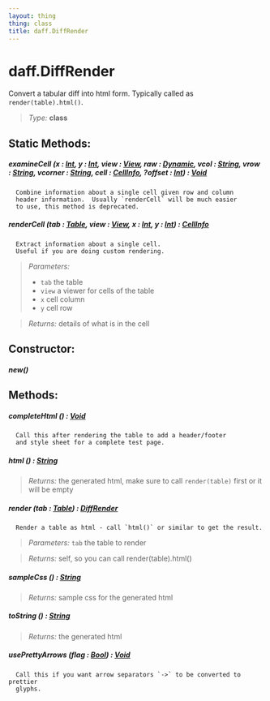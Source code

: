 ```yaml
---
layout: thing
thing: class
title: daff.DiffRender
---
```

# daff.DiffRender


  Convert a tabular diff into html form.  Typically called as `render(table).html()`.




> *Type:* **class**


## Static Methods:


##### **examineCell** (x : <a href="../Int.html" class="type">Int</a>, y : <a href="../Int.html" class="type">Int</a>, view : <a href="../coopy/View.html" class="type">View</a>, raw : <a href="../Dynamic.html" class="type">Dynamic</a>, vcol : <a href="../String.html" class="type">String</a>, vrow : <a href="../String.html" class="type">String</a>, vcorner : <a href="../String.html" class="type">String</a>, cell : <a href="../coopy/CellInfo.html" class="type">CellInfo</a>, ?offset : <a href="../Int.html" class="type">Int</a>) : <a href="../Void.html" class="type">Void</a>


      Combine information about a single cell given row and column
      header information.  Usually `renderCell` will be much easier
      to use, this method is deprecated.












##### **renderCell** (tab : <a href="../coopy/Table.html" class="type">Table</a>, view : <a href="../coopy/View.html" class="type">View</a>, x : <a href="../Int.html" class="type">Int</a>, y : <a href="../Int.html" class="type">Int</a>) : <a href="../coopy/CellInfo.html" class="type">CellInfo</a>


      Extract information about a single cell.
      Useful if you are doing custom rendering.




> *Parameters:*
>
>   * `tab` the table
>   * `view` a viewer for cells of the table
>   * `x` cell column
>   * `y` cell row

> *Returns:*  details of what is in the cell







## Constructor:

##### **new**()



## Methods:


##### **completeHtml** () : <a href="../Void.html" class="type">Void</a>


      Call this after rendering the table to add a header/footer
      and style sheet for a complete test page.












##### **html** () : <a href="../String.html" class="type">String</a>




> *Returns:*  the generated html, make sure to call `render(table)` first or it will be empty 








##### **render** (tab : <a href="../coopy/Table.html" class="type">Table</a>) : <a href="../coopy/DiffRender.html" class="type">DiffRender</a>


      Render a table as html - call `html()` or similar to get the result.




> *Parameters:*  `tab` the table to render


> *Returns:*  self, so you can call render(table).html()








##### **sampleCss** () : <a href="../String.html" class="type">String</a>




> *Returns:*  sample css for the generated html








##### **toString** () : <a href="../String.html" class="type">String</a>




> *Returns:*  the generated html








##### **usePrettyArrows** (flag : <a href="../Bool.html" class="type">Bool</a>) : <a href="../Void.html" class="type">Void</a>


      Call this if you want arrow separators `->` to be converted to prettier
      glyphs.












